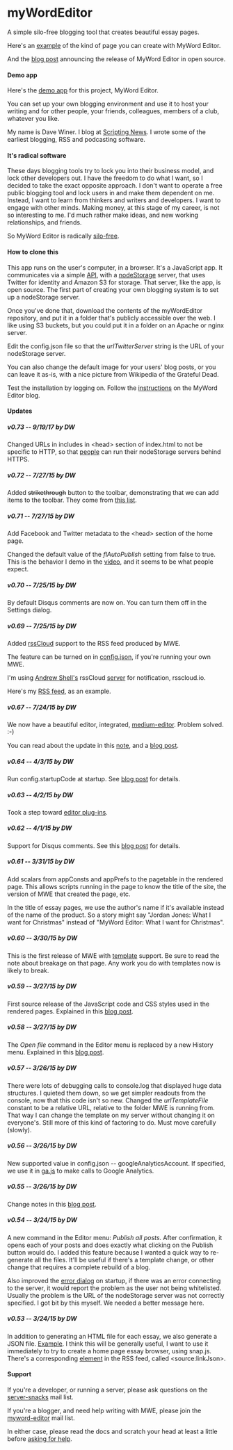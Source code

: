# myWordEditor

A simple silo-free blogging tool that creates beautiful essay pages. 

Here's an <a href="http://myword.io/users/davewiner/essays/030.html">example</a> of the kind of page you can create with MyWord Editor.

And the <a href="http://scripting.com/2015/03/23/mywordEditorIsOpenSource.html">blog post</a> announcing the release of MyWord Editor in open source.

#### Demo app

Here's the <a href="http://myword.io/editor/">demo app</a> for this project, MyWord Editor.

You can set up your own blogging environment and use it to host your writing and for other people, your friends, colleagues, members of a club, whatever you like.

My name is Dave Winer. I blog at <a href="http://scripting.com/">Scripting News</a>. I wrote some of the earliest blogging, RSS and podcasting software. 

#### It's radical software

These days blogging tools try to lock you into their business model, and lock other developers out. I have the freedom to do what I want, so I decided to take the exact opposite approach. I don't  want to operate a free public blogging tool and lock users in and make them dependent on me. Instead, I want to learn from thinkers and writers and developers. I want to engage with other minds. Making money, at this stage of my career, is not so interesting to me. I'd much rather make ideas, and new working relationships, and friends. 

So MyWord Editor is radically <a href="http://scripting.com/2015/03/19/mywordEditorWillBeSilofreeFromTheStart.html">silo-free</a>. 

#### How to clone this

This app runs on the user's computer, in a browser. It's a JavaScript app. It communicates via a simple <a href="http://api.nodestorage.io/api.js">API</a>, with a <a href="https://github.com/scripting/nodeStorage">nodeStorage</a> server, that uses Twitter for identity and Amazon S3 for storage. That server, like the app, is open source. The first part of creating your own blogging system is to set up a nodeStorage server. 

Once you've done that, download the contents of the myWordEditor repository, and put it in a folder that's publicly accessible over the web. I like using S3 buckets, but you could put it in a folder on an Apache or nginx server. 

Edit the config.json file so that the <i>urlTwitterServer</i> string is the URL of your nodeStorage server. 

You can also change the default image for your users' blog posts, or you can leave it as-is, with a nice picture from Wikipedia of the Grateful Dead. 

Test the installation by logging on. Follow the <a href="http://myword.smallpict.com/2015/03/06/welcomeToMywordEditor.html">instructions</a> on the MyWord Editor blog.

#### Updates

##### v0.73 -- 9/19/17 by DW

Changed URLs in includes in &lt;head> section of index.html to not be specific to HTTP, so that <a href="https://github.com/scripting/myWordEditor/issues/4">people</a> can run their nodeStorage servers behind HTTPS.

##### v0.72 -- 7/27/15 by DW

Added <s>strikethrough</s> button to the toolbar, demonstrating that we can add items to the toolbar. They come from <a href="https://github.com/yabwe/medium-editor#all-buttons">this list</a>. 

##### v0.71 -- 7/27/15 by DW

Add Facebook and Twitter metadata to the &lt;head> section of the home page.

Changed the default value of the <i>flAutoPublish</i> setting from false to true. This is the behavior I demo in the <a href="https://www.youtube.com/watch?v=AdddswiXm5g&feature=youtu.be">video</a>, and it seems to be what people expect. 

##### v0.70 -- 7/25/15 by DW

By default Disqus comments are now on. You can turn them off in the Settings dialog. 

##### v0.69 -- 7/25/15 by DW

Added <a href="http://walkthrough.rsscloud.co/">rssCloud</a> support to the RSS feed produced by MWE. 

The feature can be turned on in <a href="https://github.com/scripting/myWordEditor/blob/master/config.json">config.json</a>, if you're running your own MWE. 

I'm using <a href="http://blog.andrewshell.org/what-is-rsscloud/">Andrew Shell's</a> rssCloud <a href="http://blog.andrewshell.org/rebooting-rsscloud/">server</a> for notification, rsscloud.io.

Here's my <a href="http://myword.io/users/davewiner/rss.xml">RSS feed</a>, as an example.

##### v0.67 -- 7/24/15 by DW

We now have a beautiful editor, integrated, <a href="https://github.com/yabwe/medium-editor">medium-editor</a>. Problem solved. :-)

You can read about the update in this <a href="http://myword.io/users/davewiner/essays/045.html">note</a>, and a <a href="http://scripting.com/2015/07/24/mywordEditorGetsMoreBeautiful.html">blog post</a>. 

##### v0.64 -- 4/3/15 by DW

Run config.startupCode at startup. See <a href="http://myword.smallpict.com/2015/04/03/codeThatRunsAtStartup.html">blog post</a> for details.

##### v0.63 -- 4/2/15 by DW

Took a step toward <a href="http://myword.smallpict.com/2015/04/02/towardEditorPlugins.html">editor plug-ins</a>. 

##### v0.62 -- 4/1/15 by DW

Support for Disqus comments. See this <a href="http://myword.smallpict.com/2015/04/01/disqusCommentsInMyword.html">blog post</a> for details.

##### v0.61 -- 3/31/15 by DW

Add scalars from appConsts and appPrefs to the pagetable in the rendered page. This allows scripts running in the page to know the title of the site, the version of MWE that created the page, etc.

In the title of essay pages, we use the author's name if it's available instead of the name of the product. So a story might say "Jordan Jones: What I want for Christmas" instead of "MyWord Editor: What I want for Christmas". 

##### v0.60 -- 3/30/15 by DW

This is the first release of MWE with <a href="http://myword.smallpict.com/2015/03/30/templatesInMyword.html">template</a> support. Be sure to read the note about breakage on that page. Any work you do with templates now is likely to break. 

##### v0.59 -- 3/27/15 by DW

First source release of the JavaScript code and CSS styles used in the rendered pages. Explained in this <a href="http://myword.smallpict.com/2015/03/27/mywordEditorV059.html">blog post</a>. 

##### v0.58 -- 3/27/15 by DW

The *Open file* command in the Editor menu is replaced by a new History menu. Explained in this <a href="http://myword.smallpict.com/2015/03/27/theHistoryMenu.html">blog post</a>.

##### v0.57 -- 3/26/15 by DW

There were lots of debugging calls to console.log that displayed huge data structures. I quieted them down, so we get simpler readouts from the console, now that this code isn't so new. Changed the <i>urlTemplateFile</i> constant to be a relative URL, relative to the folder MWE is running from. That way I can change the template on my server without changing it on everyone's. Still more of this kind of factoring to do. Must move carefully (slowly).

##### v0.56 -- 3/26/15 by DW

New supported value in config.json -- googleAnalyticsAccount. If specified, we use it in <a href="https://github.com/scripting/myWordEditor/blob/master/lib/ga.js">ga.js</a> to make calls to Google Analytics. 

##### v0.55 -- 3/26/15 by DW

Change notes in this <a href="http://myword.smallpict.com/2015/03/26/mywordEditorV055.html">blog post</a>.

##### v0.54 -- 3/24/15 by DW

A new command in the Editor menu: <i>Publish all posts.</i> After confirmation, it opens each of your posts and does exactly what clicking on the Publish button would do. I added this feature because I wanted a quick way to re-generate all the files. It'll be useful if there's a template change, or other change that requires a complete rebuild of a blog.

Also improved the <a href="http://scripting.com/2015/03/24/errorDialog.png">error dialog</a> on startup, if there was an error connecting to the server, it would report the problem as the user not being whitelisted. Usually the problem is the URL of the nodeStorage server was not correctly specified. I got bit by this myself. We needed a better message here. 

##### v0.53 -- 3/24/15 by DW

In addition to generating an HTML file for each essay, we also generate a JSON file. <a href="http://myword.io/users/davewiner/essays/017.json">Example</a>. I think this will be generally useful, I want to use it immediately to try to create a home page essay browser, using snap.js. There's a corresponding <a href="https://github.com/scripting/myWordEditor/blob/master/lib/buildrss.js#L146">element</a> in the RSS feed, called &lt;source:linkJson>. 

#### Support

If you're a developer, or running a server, please ask questions on the <a href="https://groups.google.com/forum/?fromgroups#!forum/server-snacks">server-snacks</a> mail list.

If you're a blogger, and need help writing with MWE, please join the <a href="https://groups.google.com/forum/?fromgroups#!forum/myword-editor">myword-editor</a> mail list.

In either case, please read the docs and scratch your head at least a little before <a href="http://scripting.com/2014/03/19/howToAskForHelpWithSoftware.html">asking for help</a>. 

